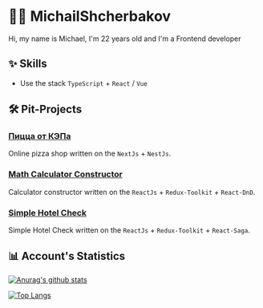 # 👨‍💻 MichailShcherbakov

Hi, my name is Michael, I'm 22 years old and I'm a Frontend developer

## ✨ Skills

* Use the stack `TypeScript` + `React` / `Vue`

## 🛠 Pit-Projects

### [Пицца от КЭПа](https://github.com/MichailShcherbakov/caps-pizza)

Online pizza shop written on the `NextJs` + `NestJs`.

### [Math Calculator Constructor](https://github.com/MichailShcherbakov/sendsay-dev-task)

Calculator constructor written on the `ReactJs` + `Redux-Toolkit` +  `React-DnD`.

### [Simple Hotel Check](https://github.com/MichailShcherbakov/simple-hotel-check)

Simple Hotel Check written on the `ReactJs` + `Redux-Toolkit` +  `React-Saga`.

## 📊 Account's Statistics

[![Anurag's github stats](https://github-readme-stats.vercel.app/api?username=MichailShcherbakov&count_private=true&show_icons=true&theme=dark&hide=contribs&include_all_commits=true)](https://github.com/anuraghazra/github-readme-stats)

[![Top Langs](https://github-readme-stats.vercel.app/api/top-langs/?username=MichailShcherbakov&show_icons=true&theme=dark&count_private=true&layout=compact&card_width=445&langs_count=4)](https://github.com/anuraghazra/github-readme-stats)
